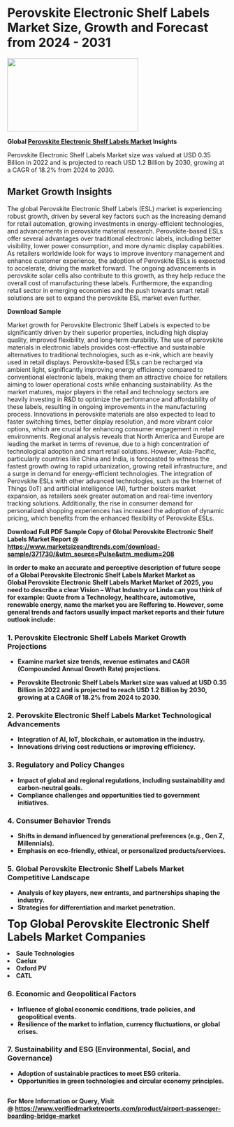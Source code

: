 <H1>Perovskite Electronic Shelf Labels Market Size, Growth and Forecast from 2024 - 2031</H1><img class="aligncenter size-medium wp-image-584254" src="https://thirdeyenews.in/wp-content/uploads/2024/09/Global-Market-Research-300x168.jpeg" alt="" width="300" height="168" /><p><strong>Global&nbsp;<a href="https://www.marketsizeandtrends.com/download-sample/371730/&amp;utm_source=Pulse&amp;utm_medium=208">Perovskite Electronic Shelf Labels Market</a> Insights</strong></p><p>Perovskite Electronic Shelf Labels Market size was valued at USD 0.35 Billion in 2022 and is projected to reach USD 1.2 Billion by 2030, growing at a CAGR of 18.2% from 2024 to 2030.</p><p><h2>Market Growth Insights</h2> <p>The global Perovskite Electronic Shelf Labels (ESL) market is experiencing robust growth, driven by several key factors such as the increasing demand for retail automation, growing investments in energy-efficient technologies, and advancements in perovskite material research. Perovskite-based ESLs offer several advantages over traditional electronic labels, including better visibility, lower power consumption, and more dynamic display capabilities. As retailers worldwide look for ways to improve inventory management and enhance customer experience, the adoption of Perovskite ESLs is expected to accelerate, driving the market forward. The ongoing advancements in perovskite solar cells also contribute to this growth, as they help reduce the overall cost of manufacturing these labels. Furthermore, the expanding retail sector in emerging economies and the push towards smart retail solutions are set to expand the perovskite ESL market even further.</p> <p><strong>Download Sample</strong></p> <p>Market growth for Perovskite Electronic Shelf Labels is expected to be significantly driven by their superior properties, including high display quality, improved flexibility, and long-term durability. The use of perovskite materials in electronic labels provides cost-effective and sustainable alternatives to traditional technologies, such as e-ink, which are heavily used in retail displays. Perovskite-based ESLs can be recharged via ambient light, significantly improving energy efficiency compared to conventional electronic labels, making them an attractive choice for retailers aiming to lower operational costs while enhancing sustainability. As the market matures, major players in the retail and technology sectors are heavily investing in R&D to optimize the performance and affordability of these labels, resulting in ongoing improvements in the manufacturing process. Innovations in perovskite materials are also expected to lead to faster switching times, better display resolution, and more vibrant color options, which are crucial for enhancing consumer engagement in retail environments. Regional analysis reveals that North America and Europe are leading the market in terms of revenue, due to a high concentration of technological adoption and smart retail solutions. However, Asia-Pacific, particularly countries like China and India, is forecasted to witness the fastest growth owing to rapid urbanization, growing retail infrastructure, and a surge in demand for energy-efficient technologies. The integration of Perovskite ESLs with other advanced technologies, such as the Internet of Things (IoT) and artificial intelligence (AI), further bolsters market expansion, as retailers seek greater automation and real-time inventory tracking solutions. Additionally, the rise in consumer demand for personalized shopping experiences has increased the adoption of dynamic pricing, which benefits from the enhanced flexibility of Perovskite ESLs.</p> <p><strong></p><p><span class=""><strong>Download Full PDF Sample Copy of Global Perovskite Electronic Shelf Labels Market Report</strong> @ <a href="https://www.marketsizeandtrends.com/download-sample/371730/&amp;utm_source=Pulse&amp;utm_medium=208" target="_blank">https://www.marketsizeandtrends.com/download-sample/371730/&amp;utm_source=Pulse&amp;utm_medium=208</a></span></p><p>In order to make an accurate and perceptive description of future scope of a Global&nbsp;Perovskite Electronic Shelf Labels Market Market as Global&nbsp;Perovskite Electronic Shelf Labels Market Market of 2025, you need to describe a clear Vision &ndash; What Industry or Linda can you think of for example: Quote from a Technology, healthcare, automotive, renewable energy, name the market you are Reffering to. However, some general trends and factors usually impact market reports and their future outlook include:</p><h3>1.&nbsp;<strong>Perovskite Electronic Shelf Labels Market Growth Projections</strong></h3><ul><li>Examine market size trends, revenue estimates and CAGR (Compounded Annual Growth Rate) projections.</li><li><p>Perovskite Electronic Shelf Labels Market size was valued at USD 0.35 Billion in 2022 and is projected to reach USD 1.2 Billion by 2030, growing at a CAGR of 18.2% from 2024 to 2030.</p></li></ul><h3>2.&nbsp;<strong>Perovskite Electronic Shelf Labels Market Technological Advancements</strong></h3><ul><li>Integration of AI, IoT, blockchain, or automation in the industry.</li><li>Innovations driving cost reductions or improving efficiency.</li></ul><h3>3.&nbsp;<strong>Regulatory and Policy Changes</strong></h3><ul><li>Impact of global and regional regulations, including sustainability and carbon-neutral goals.</li><li>Compliance challenges and opportunities tied to government initiatives.</li></ul><h3>4.&nbsp;<strong>Consumer Behavior Trends</strong></h3><ul><li>Shifts in demand influenced by generational preferences (e.g., Gen Z, Millennials).</li><li>Emphasis on eco-friendly, ethical, or personalized products/services.</li></ul><h3>5.&nbsp;<strong>Global Perovskite Electronic Shelf Labels Market Competitive Landscape</strong></h3><ul><li>Analysis of key players, new entrants, and partnerships shaping the industry.</li><li>Strategies for differentiation and market penetration.</li></ul><p data-pm-slice="1 1 []"><span style="color: inherit; font-family: inherit; font-size: 25px;">Top Global Perovskite Electronic Shelf Labels Market Companies</span></p><div class="" data-test-id=""><p><li>Saule Technologies</li><li> Caelux</li><li> Oxford PV</li><li> CATL</li></p></div><h3>6.&nbsp;<strong>Economic and Geopolitical Factors</strong></h3><ul><li>Influence of global economic conditions, trade policies, and geopolitical events.</li><li>Resilience of the market to inflation, currency fluctuations, or global crises.</li></ul><h3>7.&nbsp;<strong>Sustainability and ESG (Environmental, Social, and Governance)</strong></h3><ul><li>Adoption of sustainable practices to meet ESG criteria.</li><li>Opportunities in green technologies and circular economy principles.</li></ul><h2><strong style="font-size: 14px;">For More Information or Query, Visit @&nbsp;</strong><a style="background-color: #ffffff; font-size: 14px;" href="https://www.marketsizeandtrends.com/report/perovskite-electronic-shelf-labels-market/" target="_blank">https://www.verifiedmarketreports.com/product/airport-passenger-boarding-bridge-market</a></h2>
